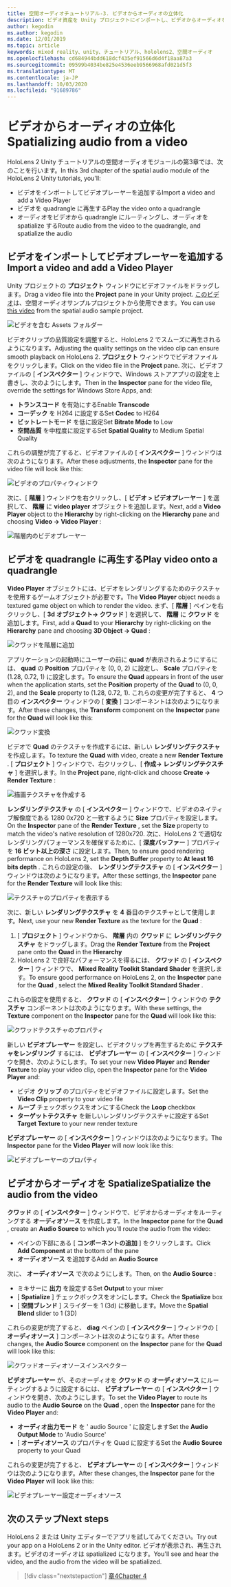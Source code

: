 ```yaml
---
title: 空間オーディオチュートリアル-3. ビデオからオーディオの立体化
description: ビデオ資産を Unity プロジェクトにインポートし、ビデオからオーディオを spatialize します。
author: kegodin
ms.author: kegodin
ms.date: 12/01/2019
ms.topic: article
keywords: mixed reality、unity、チュートリアル、hololens2、空間オーディオ
ms.openlocfilehash: cd684944bdd618dcf435ef91566d6d4f18aa87a3
ms.sourcegitcommit: 09599b4034be825e4536eeb9566968afd021d5f3
ms.translationtype: MT
ms.contentlocale: ja-JP
ms.lasthandoff: 10/03/2020
ms.locfileid: "91689786"
---
```

# <a name="spatializing-audio-from-a-video"></a><span data-ttu-id="0faf3-105">ビデオからオーディオの立体化</span><span class="sxs-lookup"><span data-stu-id="0faf3-105">Spatializing audio from a video</span></span>
<span data-ttu-id="0faf3-106">HoloLens 2 Unity チュートリアルの空間オーディオモジュールの第3章では、次のことを行います。</span><span class="sxs-lookup"><span data-stu-id="0faf3-106">In this 3rd chapter of the spatial audio module of the HoloLens 2 Unity tutorials, you'll:</span></span>
* <span data-ttu-id="0faf3-107">ビデオをインポートしてビデオプレーヤーを追加する</span><span class="sxs-lookup"><span data-stu-id="0faf3-107">Import a video and add a Video Player</span></span>
* <span data-ttu-id="0faf3-108">ビデオを quadrangle に再生する</span><span class="sxs-lookup"><span data-stu-id="0faf3-108">Play the video onto a quadrangle</span></span>
* <span data-ttu-id="0faf3-109">オーディオをビデオから quadrangle にルーティングし、オーディオを spatialize する</span><span class="sxs-lookup"><span data-stu-id="0faf3-109">Route audio from the video to the quadrangle, and spatialize the audio</span></span>

## <a name="import-a-video-and-add-a-video-player"></a><span data-ttu-id="0faf3-110">ビデオをインポートしてビデオプレーヤーを追加する</span><span class="sxs-lookup"><span data-stu-id="0faf3-110">Import a video and add a Video Player</span></span>

<span data-ttu-id="0faf3-111">Unity プロジェクトの **プロジェクト** ウィンドウにビデオファイルをドラッグします。</span><span class="sxs-lookup"><span data-stu-id="0faf3-111">Drag a video file into the **Project** pane in your Unity project.</span></span> <span data-ttu-id="0faf3-112">[このビデオ](https://github.com/microsoft/spatialaudio-unity/blob/develop/Samples/MicrosoftSpatializerSample/Assets/Microsoft%20HoloLens%20-%20Spatial%20Sound-PTPvx7mDon4.mp4?raw=true)は、空間オーディオサンプルプロジェクトから使用できます。</span><span class="sxs-lookup"><span data-stu-id="0faf3-112">You can use [this video](https://github.com/microsoft/spatialaudio-unity/blob/develop/Samples/MicrosoftSpatializerSample/Assets/Microsoft%20HoloLens%20-%20Spatial%20Sound-PTPvx7mDon4.mp4?raw=true) from the spatial audio sample project.</span></span>

![ビデオを含む Assets フォルダー](images/spatial-audio/assets-folder-with-video.png)

<span data-ttu-id="0faf3-114">ビデオクリップの品質設定を調整すると、HoloLens 2 でスムーズに再生されるようになります。</span><span class="sxs-lookup"><span data-stu-id="0faf3-114">Adjusting the quality settings on the video clip can ensure smooth playback on HoloLens 2.</span></span> <span data-ttu-id="0faf3-115">**プロジェクト** ウィンドウでビデオファイルをクリックします。</span><span class="sxs-lookup"><span data-stu-id="0faf3-115">Click on the video file in the **Project** pane.</span></span> <span data-ttu-id="0faf3-116">次に、ビデオファイルの [ **インスペクター** ] ウィンドウで、Windows ストアアプリの設定を上書きし、次のようにします。</span><span class="sxs-lookup"><span data-stu-id="0faf3-116">Then in the **Inspector** pane for the video file, override the settings for Windows Store Apps, and:</span></span>
* <span data-ttu-id="0faf3-117">**トランスコード** を有効にする</span><span class="sxs-lookup"><span data-stu-id="0faf3-117">Enable **Transcode**</span></span>
* <span data-ttu-id="0faf3-118">**コーデック** を H264 に設定する</span><span class="sxs-lookup"><span data-stu-id="0faf3-118">Set **Codec** to H264</span></span>
* <span data-ttu-id="0faf3-119">**ビットレートモード** を低に設定</span><span class="sxs-lookup"><span data-stu-id="0faf3-119">Set **Bitrate Mode** to Low</span></span>
* <span data-ttu-id="0faf3-120">**空間品質** を中程度に設定する</span><span class="sxs-lookup"><span data-stu-id="0faf3-120">Set **Spatial Quality** to Medium Spatial Quality</span></span>

<span data-ttu-id="0faf3-121">これらの調整が完了すると、ビデオファイルの [ **インスペクター** ] ウィンドウは次のようになります。</span><span class="sxs-lookup"><span data-stu-id="0faf3-121">After these adjustments, the **Inspector** pane for the video file will look like this:</span></span>

![ビデオのプロパティウィンドウ](images/spatial-audio/video-property-pane.png)

<span data-ttu-id="0faf3-123">次に、[ **階層** ] ウィンドウを右クリックし、[ **ビデオ > ビデオプレーヤー** ] を選択して、 **階層** に **video player** オブジェクトを追加します。</span><span class="sxs-lookup"><span data-stu-id="0faf3-123">Next, add a **Video Player** object to the **Hierarchy** by right-clicking on the **Hierarchy** pane and choosing **Video -> Video Player** :</span></span>

![階層内のビデオプレーヤー](images/spatial-audio/video-player-in-hierarchy.png)

## <a name="play-video-onto-a-quadrangle"></a><span data-ttu-id="0faf3-125">ビデオを quadrangle に再生する</span><span class="sxs-lookup"><span data-stu-id="0faf3-125">Play video onto a quadrangle</span></span>
<span data-ttu-id="0faf3-126">**Video Player** オブジェクトには、ビデオをレンダリングするためのテクスチャを使用するゲームオブジェクトが必要です。</span><span class="sxs-lookup"><span data-stu-id="0faf3-126">The **Video Player** object needs a textured game object on which to render the video.</span></span> <span data-ttu-id="0faf3-127">まず、[ **階層** ] ペインを右クリックし、[ **3d オブジェクト-> クワッド** ] を選択して、 **階層** に **クワッド** を追加します。</span><span class="sxs-lookup"><span data-stu-id="0faf3-127">First, add a **Quad** to your **Hierarchy** by right-clicking on the **Hierarchy** pane and choosing **3D Object -> Quad** :</span></span>

![クワッドを階層に追加](images/spatial-audio/add-quad-to-hierarchy.png)

<span data-ttu-id="0faf3-129">アプリケーションの起動時にユーザーの前に **quad** が表示されるようにするには、 **quad** の **Position** プロパティを (0, 0, 2) に設定し、 **Scale** プロパティを (1.28, 0.72, 1) に設定します。</span><span class="sxs-lookup"><span data-stu-id="0faf3-129">To ensure the **Quad** appears in front of the user when the application starts, set the **Position** property of the **Quad** to (0, 0, 2), and the **Scale** property to (1.28, 0.72, 1).</span></span> <span data-ttu-id="0faf3-130">これらの変更が完了すると、 **4** つ目の **インスペクター** ウィンドウの [ **変換** ] コンポーネントは次のようになります。</span><span class="sxs-lookup"><span data-stu-id="0faf3-130">After these changes, the **Transform** component on the **Inspector** pane for the **Quad** will look like this:</span></span>

![クワッド変換](images/spatial-audio/quad-transform.png)

<span data-ttu-id="0faf3-132">ビデオで **Quad** のテクスチャを作成するには、新しい **レンダリングテクスチャ** を作成します。</span><span class="sxs-lookup"><span data-stu-id="0faf3-132">To texture the **Quad** with video, create a new **Render Texture** .</span></span> <span data-ttu-id="0faf3-133">[ **プロジェクト** ] ウィンドウで、右クリックし、[ **作成-> レンダリングテクスチャ** ] を選択します。</span><span class="sxs-lookup"><span data-stu-id="0faf3-133">In the **Project** pane, right-click and choose **Create -> Render Texture** :</span></span>

![描画テクスチャを作成する](images/spatial-audio/create-render-texture.png)

<span data-ttu-id="0faf3-135">**レンダリングテクスチャ** の [ **インスペクター** ] ウィンドウで、ビデオのネイティブ解像度である 1280 0x720 と一致するように **Size** プロパティを設定します。</span><span class="sxs-lookup"><span data-stu-id="0faf3-135">On the **Inspector** pane of the **Render Texture** , set the **Size** property to match the video's native resolution of 1280x720.</span></span> <span data-ttu-id="0faf3-136">次に、HoloLens 2 で適切なレンダリングパフォーマンスを確保するために、[ **深度バッファー** ] プロパティを **16 ビット以上の深さ** に設定します。</span><span class="sxs-lookup"><span data-stu-id="0faf3-136">Then, to ensure good rendering performance on HoloLens 2, set the **Depth Buffer** property to **At least 16 bits depth** .</span></span> <span data-ttu-id="0faf3-137">これらの設定の後、 **レンダリングテクスチャ** の [ **インスペクター** ] ウィンドウは次のようになります。</span><span class="sxs-lookup"><span data-stu-id="0faf3-137">After these settings, the **Inspector** pane for the **Render Texture** will look like this:</span></span>

![テクスチャのプロパティを表示する](images/spatial-audio/render-texture-properties.png)

<span data-ttu-id="0faf3-139">次に、新しい **レンダリングテクスチャ** を **4** 番目のテクスチャとして使用します。</span><span class="sxs-lookup"><span data-stu-id="0faf3-139">Next, use your new **Render Texture** as the texture for the **Quad** :</span></span>
1. <span data-ttu-id="0faf3-140">[ **プロジェクト** ] ウィンドウから、 **階層** 内の **クワッド** に **レンダリングテクスチャ** をドラッグします。</span><span class="sxs-lookup"><span data-stu-id="0faf3-140">Drag the **Render Texture** from the **Project** pane onto the **Quad** in the **Hierarchy**</span></span>
2. <span data-ttu-id="0faf3-141">HoloLens 2 で良好なパフォーマンスを得るには、 **クワッド** の [ **インスペクター** ] ウィンドウで、 **Mixed Reality Toolkit Standard Shader** を選択します。</span><span class="sxs-lookup"><span data-stu-id="0faf3-141">To ensure good performance on HoloLens 2, on the **Inspector** pane for the **Quad** , select the **Mixed Reality Toolkit Standard Shader** .</span></span>

<span data-ttu-id="0faf3-142">これらの設定を使用すると、 **クワッド** の [ **インスペクター** ] ウィンドウの **テクスチャ** コンポーネントは次のようになります。</span><span class="sxs-lookup"><span data-stu-id="0faf3-142">With these settings, the **Texture** component on the **Inspector** pane for the **Quad** will look like this:</span></span>

![クワッドテクスチャのプロパティ](images/spatial-audio/quad-texture-properties.png)

<span data-ttu-id="0faf3-144">新しい **ビデオプレーヤー** を設定し、ビデオクリップを再生するために **テクスチャをレンダリング** するには、 **ビデオプレーヤー** の [ **インスペクター** ] ウィンドウを開き、次のようにします。</span><span class="sxs-lookup"><span data-stu-id="0faf3-144">To set your new **Video Player** and **Render Texture** to play your video clip, open the **Inspector** pane for the **Video Player** and:</span></span>
* <span data-ttu-id="0faf3-145">ビデオ **クリップ** のプロパティをビデオファイルに設定します。</span><span class="sxs-lookup"><span data-stu-id="0faf3-145">Set the **Video Clip** property to your video file</span></span>
* <span data-ttu-id="0faf3-146">**ループ** チェックボックスをオンにする</span><span class="sxs-lookup"><span data-stu-id="0faf3-146">Check the **Loop** checkbox</span></span>
* <span data-ttu-id="0faf3-147">**ターゲットテクスチャ** を新しいレンダリングテクスチャに設定する</span><span class="sxs-lookup"><span data-stu-id="0faf3-147">Set **Target Texture** to your new render texture</span></span>

<span data-ttu-id="0faf3-148">**ビデオプレーヤー** の [ **インスペクター** ] ウィンドウは次のようになります。</span><span class="sxs-lookup"><span data-stu-id="0faf3-148">The **Inspector** pane for the **Video Player** will now look like this:</span></span>

![ビデオプレーヤーのプロパティ](images/spatial-audio/video-player-properties.png)

## <a name="spatialize-the-audio-from-the-video"></a><span data-ttu-id="0faf3-150">ビデオからオーディオを Spatialize</span><span class="sxs-lookup"><span data-stu-id="0faf3-150">Spatialize the audio from the video</span></span>
<span data-ttu-id="0faf3-151">**クワッド** の [ **インスペクター** ] ウィンドウで、ビデオからオーディオをルーティングする **オーディオソース** を作成します。</span><span class="sxs-lookup"><span data-stu-id="0faf3-151">In the **Inspector** pane for the **Quad** , create an **Audio Source** to which you'll route the audio from the video:</span></span>
* <span data-ttu-id="0faf3-152">ペインの下部にある [ **コンポーネントの追加** ] をクリックします。</span><span class="sxs-lookup"><span data-stu-id="0faf3-152">Click **Add Component** at the bottom of the pane</span></span>
* <span data-ttu-id="0faf3-153">**オーディオソース** を追加する</span><span class="sxs-lookup"><span data-stu-id="0faf3-153">Add an **Audio Source**</span></span>

<span data-ttu-id="0faf3-154">次に、 **オーディオソース** で次のようにします。</span><span class="sxs-lookup"><span data-stu-id="0faf3-154">Then, on the **Audio Source** :</span></span>
* <span data-ttu-id="0faf3-155">ミキサーに **出力** を設定する</span><span class="sxs-lookup"><span data-stu-id="0faf3-155">Set **Output** to your mixer</span></span>
* <span data-ttu-id="0faf3-156">[ **Spatialize** ] チェックボックスをオンにします。</span><span class="sxs-lookup"><span data-stu-id="0faf3-156">Check the **Spatialize** box</span></span>
* <span data-ttu-id="0faf3-157">[ **空間ブレンド** ] スライダーを 1 (3d) に移動します。</span><span class="sxs-lookup"><span data-stu-id="0faf3-157">Move the **Spatial Blend** slider to 1 (3D)</span></span>

<span data-ttu-id="0faf3-158">これらの変更が完了すると、 **diag** ペインの [ **インスペクター** ] ウィンドウの [ **オーディオソース** ] コンポーネントは次のようになります。</span><span class="sxs-lookup"><span data-stu-id="0faf3-158">After these changes, the **Audio Source** component on the **Inspector** pane for the **Quad** will look like this:</span></span>

![クワッドオーディオソースインスペクター](images/spatial-audio/quad-audio-source-inspector.png)

<span data-ttu-id="0faf3-160">**ビデオプレーヤー** が、そのオーディオを **クワッド** の **オーディオソース** にルーティングするように設定するには、 **ビデオプレーヤー** の [ **インスペクター** ] ウィンドウを開き、次のようにします。</span><span class="sxs-lookup"><span data-stu-id="0faf3-160">To set the **Video Player** to route its audio to the **Audio Source** on the **Quad** , open the **Inspector** pane for the **Video Player** and:</span></span>
* <span data-ttu-id="0faf3-161">**オーディオ出力モード** を ' audio Source ' に設定します</span><span class="sxs-lookup"><span data-stu-id="0faf3-161">Set the **Audio Output Mode** to 'Audio Source'</span></span>
* <span data-ttu-id="0faf3-162">[ **オーディオソース** のプロパティを Quad に設定する</span><span class="sxs-lookup"><span data-stu-id="0faf3-162">Set the **Audio Source** property to your Quad</span></span>

<span data-ttu-id="0faf3-163">これらの変更が完了すると、 **ビデオプレーヤー** の [ **インスペクター** ] ウィンドウは次のようになります。</span><span class="sxs-lookup"><span data-stu-id="0faf3-163">After these changes, the **Inspector** pane for the **Video Player** will look like this:</span></span>

![ビデオプレーヤー設定オーディオソース](images/spatial-audio/video-player-set-audio-source.png)

## <a name="next-steps"></a><span data-ttu-id="0faf3-165">次のステップ</span><span class="sxs-lookup"><span data-stu-id="0faf3-165">Next steps</span></span>
<span data-ttu-id="0faf3-166">HoloLens 2 または Unity エディターでアプリを試してみてください。</span><span class="sxs-lookup"><span data-stu-id="0faf3-166">Try out your app on a HoloLens 2 or in the Unity editor.</span></span> <span data-ttu-id="0faf3-167">ビデオが表示され、再生されます。ビデオのオーディオは spatialized になります。</span><span class="sxs-lookup"><span data-stu-id="0faf3-167">You'll see and hear the video, and the audio from the video will be spatialized.</span></span>

> [!div class="nextstepaction"]
> [<span data-ttu-id="0faf3-168">章4</span><span class="sxs-lookup"><span data-stu-id="0faf3-168">Chapter 4</span></span>](unity-spatial-audio-ch4.md) 


